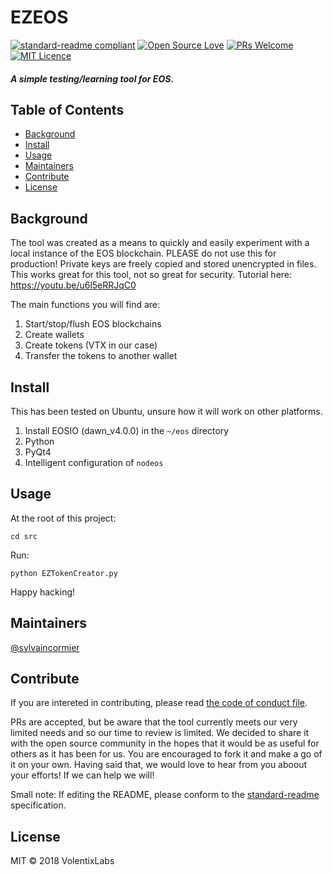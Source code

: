 # EZEOS

[![standard-readme compliant](https://img.shields.io/badge/standard--readme-OK-green.svg?style=flat-square)](https://github.com/RichardLitt/standard-readme)
[![Open Source Love](https://badges.frapsoft.com/os/v1/open-source.png?v=103)](https://github.com/ellerbrock/open-source-badges/)
[![PRs Welcome](https://img.shields.io/badge/PRs-welcome-brightgreen.svg?style=flat-square)](http://makeapullrequest.com)
[![MIT Licence](https://badges.frapsoft.com/os/mit/mit.png?v=103)](https://opensource.org/licenses/mit-license.php)

#### _A simple testing/learning tool for EOS._

## Table of Contents

- [Background](#background)
- [Install](#install)
- [Usage](#usage)
- [Maintainers](#maintainers)
- [Contribute](#contribute)
- [License](#license)

## Background

The tool was created as a means to quickly and easily experiment with a local instance of the EOS
blockchain. PLEASE do not use this for production! Private keys are freely copied and stored unencrypted
in files. This works great for this tool, not so great for security.
Tutorial here: https://youtu.be/u6l5eRRJqC0

The main functions you will find are:
1. Start/stop/flush EOS blockchains
2. Create wallets
3. Create tokens (VTX in our case)
4. Transfer the tokens to another wallet

## Install

This has been tested on Ubuntu, unsure how it will work on other platforms.

1. Install EOSIO (dawn_v4.0.0) in the `~/eos` directory
2. Python
3. PyQt4
4. Intelligent configuration of `nodeos`

## Usage

At the root of this project:

```
cd src
```

Run:
```
python EZTokenCreator.py
```

Happy hacking!

## Maintainers

[@sylvaincormier](https://github.com/sylvaincormier)

## Contribute

If you are intereted in contributing, please read [the code of conduct file](code-of-conduct.md).

PRs are accepted, but be aware that the tool currently meets our very limited needs and so our time to review is limited. We decided to share it with the open source community in the hopes that it would be as useful for others as it has been for us. You are encouraged to fork it and make a go of it on your own. Having said that, we would love to hear from you aboout your efforts! If we can help we will!

Small note: If editing the README, please conform to the [standard-readme](https://github.com/RichardLitt/standard-readme) specification.

## License

MIT © 2018 VolentixLabs
